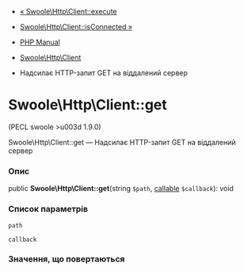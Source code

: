- [« Swoole\Http\Client::execute](swoole-http-client.execute.md)
- [Swoole\Http\Client::isConnected
»](swoole-http-client.isconnected.md)

- [PHP Manual](index.md)
- [Swoole\Http\Client](class.swoole-http-client.md)
- Надсилає HTTP-запит GET на віддалений сервер

# Swoole\Http\Client::get

(PECL swoole \>u003d 1.9.0)

Swoole\Http\Client::get — Надсилає HTTP-запит GET на віддалений сервер

### Опис

public **Swoole\Http\Client::get**(string `$path`,
[callable](language.types.callable.md) `$callback`): void

### Список параметрів

`path`

`callback`

### Значення, що повертаються
